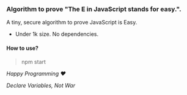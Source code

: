### Algorithm to prove "The E in JavaScript stands for easy.".

A tiny, secure algorithm to prove JavaScript is Easy.

- Under 1k size. No dependencies.

#### How to use?
> npm start

*Happy Programming ♥️*

*Declare Variables, Not War*
